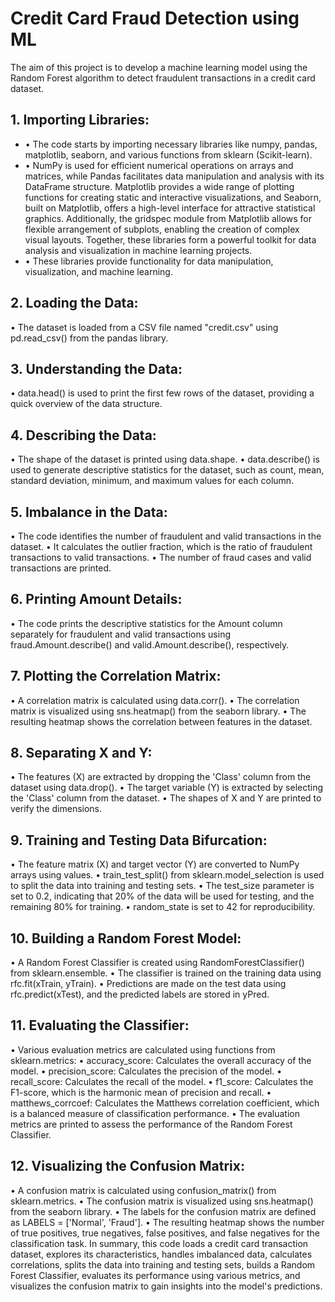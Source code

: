 # Credit Card Fraud Detection using ML
The aim of this project is to develop a machine learning model using the Random Forest algorithm to detect fraudulent transactions in a credit card dataset. 

## 1.	Importing Libraries:

* •	The code starts by importing necessary libraries like numpy, pandas, matplotlib, seaborn, and various functions from sklearn (Scikit-learn).
* •	NumPy is used for efficient numerical operations on arrays and matrices, while Pandas facilitates data manipulation and analysis with its DataFrame structure. Matplotlib provides a wide range of plotting functions for creating static and interactive visualizations, and Seaborn, built on Matplotlib, offers a high-level interface for attractive statistical graphics. Additionally, the gridspec module from Matplotlib allows for flexible arrangement of subplots, enabling the creation of complex visual layouts. Together, these libraries form a powerful toolkit for data analysis and visualization in machine learning projects.
* •	These libraries provide functionality for data manipulation, visualization, and machine learning.

## 2.	Loading the Data:
•	The dataset is loaded from a CSV file named "credit.csv" using pd.read_csv() from the pandas library.

## 3.	Understanding the Data:
•	data.head() is used to print the first few rows of the dataset, providing a quick overview of the data structure.

## 4.	Describing the Data:
•	The shape of the dataset is printed using data.shape.
•	data.describe() is used to generate descriptive statistics for the dataset, such as count, mean, standard deviation, minimum, and maximum values for each column.

## 5.	Imbalance in the Data:
•	The code identifies the number of fraudulent and valid transactions in the dataset.
•	It calculates the outlier fraction, which is the ratio of fraudulent transactions to valid transactions.
•	The number of fraud cases and valid transactions are printed.

## 6.	Printing Amount Details:
•	The code prints the descriptive statistics for the Amount column separately for fraudulent and valid transactions using fraud.Amount.describe() and valid.Amount.describe(), respectively.

## 7.	Plotting the Correlation Matrix:
•	A correlation matrix is calculated using data.corr().
•	The correlation matrix is visualized using sns.heatmap() from the seaborn library.
•	The resulting heatmap shows the correlation between features in the dataset.

## 8.	Separating X and Y:
•	The features (X) are extracted by dropping the 'Class' column from the dataset using data.drop().
•	The target variable (Y) is extracted by selecting the 'Class' column from the dataset.
•	The shapes of X and Y are printed to verify the dimensions.

## 9.	Training and Testing Data Bifurcation:
•	The feature matrix (X) and target vector (Y) are converted to NumPy arrays using values.
•	train_test_split() from sklearn.model_selection is used to split the data into training and testing sets.
•	The test_size parameter is set to 0.2, indicating that 20% of the data will be used for testing, and the remaining 80% for training.
•	random_state is set to 42 for reproducibility.

## 10.	Building a Random Forest Model:
•	A Random Forest Classifier is created using RandomForestClassifier() from sklearn.ensemble.
•	The classifier is trained on the training data using rfc.fit(xTrain, yTrain).
•	Predictions are made on the test data using rfc.predict(xTest), and the predicted labels are stored in yPred.

## 11.	Evaluating the Classifier:
•	Various evaluation metrics are calculated using functions from sklearn.metrics:
•	accuracy_score: Calculates the overall accuracy of the model.
•	precision_score: Calculates the precision of the model.
•	recall_score: Calculates the recall of the model.
•	f1_score: Calculates the F1-score, which is the harmonic mean of precision and recall.
•	matthews_corrcoef: Calculates the Matthews correlation coefficient, which is a balanced measure of classification performance.
•	The evaluation metrics are printed to assess the performance of the Random Forest Classifier.

## 12.	Visualizing the Confusion Matrix:
•	A confusion matrix is calculated using confusion_matrix() from sklearn.metrics.
•	The confusion matrix is visualized using sns.heatmap() from the seaborn library.
•	The labels for the confusion matrix are defined as LABELS = ['Normal', 'Fraud'].
•	The resulting heatmap shows the number of true positives, true negatives, false positives, and false negatives for the classification task.
In summary, this code loads a credit card transaction dataset, explores its characteristics, handles imbalanced data, calculates correlations, splits the data into training and testing sets, builds a Random Forest Classifier, evaluates its performance using various metrics, and visualizes the confusion matrix to gain insights into the model's predictions.
